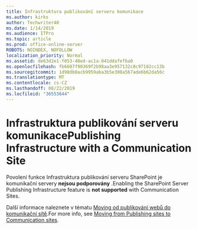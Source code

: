 ```yaml
---
title: Infrastruktura publikování serveru komunikace
ms.author: kirks
author: Techwriter40
ms.date: 1/14/2019
ms.audience: ITPro
ms.topic: article
ms.prod: office-online-server
ROBOTS: NOINDEX, NOFOLLOW
localization_priority: Normal
ms.assetid: de63d2e1-f053-40ed-ac1a-041ddafefba0
ms.openlocfilehash: fb6607f90369f2b98aa3e957132c8c97182cc13b
ms.sourcegitcommit: 1d98db8acb9959aba3b5e308a567ade6b62da56c
ms.translationtype: MT
ms.contentlocale: cs-CZ
ms.lasthandoff: 08/22/2019
ms.locfileid: "36553644"
---
```

# <a name="publishing-infrastructure-with-a-communication-site"></a><span data-ttu-id="f2cff-102">Infrastruktura publikování serveru komunikace</span><span class="sxs-lookup"><span data-stu-id="f2cff-102">Publishing Infrastructure with a Communication Site</span></span>


<span data-ttu-id="f2cff-103">Povolení funkce Infrastruktura publikování serveru SharePoint je komunikační servery **nejsou podporovány** .</span><span class="sxs-lookup"><span data-stu-id="f2cff-103">Enabling the SharePoint Server Publishing Infrastructure feature is **not supported** with Communication Sites.</span></span> 
  
<span data-ttu-id="f2cff-104">Další informace naleznete v tématu [Moving od publikování webů do komunikační sítě](https://docs.microsoft.com/sharepoint/publishing-sites-classic-to-modern-experience).</span><span class="sxs-lookup"><span data-stu-id="f2cff-104">For more info, see [Moving from Publishing sites to Communication sites](https://docs.microsoft.com/sharepoint/publishing-sites-classic-to-modern-experience).</span></span> 
  

